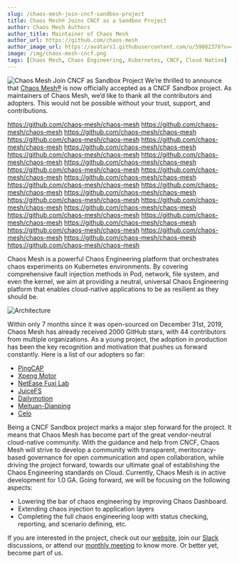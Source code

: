 ```yaml
---
slug: /chaos-mesh-join-cncf-sandbox-project
title: Chaos Mesh® Joins CNCF as a Sandbox Project
author: Chaos Mesh Authors
author_title: Maintainer of Chaos Mesh
author_url: https://github.com/chaos-mesh
author_image_url: https://avatars1.githubusercontent.com/u/59082378?v=4
image: /img/chaos-mesh-cncf.png
tags: [Chaos Mesh, Chaos Engineering, Kubernetes, CNCF, Cloud Native]
---
```


![Chaos Mesh Join CNCF as Sandbox Project](/img/chaos-mesh-cncf.png)
We’re thrilled to announce that [Chaos Mesh®](https://github.com/chaos-mesh/chaos-mesh) is now officially accepted as a CNCF Sandbox project. As maintainers of Chaos Mesh, we’d like to thank all the contributors and adopters. This would not be possible without your trust, support, and contributions.

<!--truncate-->
https://github.com/chaos-mesh/chaos-mesh
https://github.com/chaos-mesh/chaos-mesh
https://github.com/chaos-mesh/chaos-mesh
https://github.com/chaos-mesh/chaos-mesh
https://github.com/chaos-mesh/chaos-mesh
https://github.com/chaos-mesh/chaos-mesh
https://github.com/chaos-mesh/chaos-mesh
https://github.com/chaos-mesh/chaos-mesh
https://github.com/chaos-mesh/chaos-mesh
https://github.com/chaos-mesh/chaos-mesh
https://github.com/chaos-mesh/chaos-mesh
https://github.com/chaos-mesh/chaos-mesh
https://github.com/chaos-mesh/chaos-mesh
https://github.com/chaos-mesh/chaos-mesh
https://github.com/chaos-mesh/chaos-mesh
https://github.com/chaos-mesh/chaos-mesh
https://github.com/chaos-mesh/chaos-mesh
https://github.com/chaos-mesh/chaos-mesh
https://github.com/chaos-mesh/chaos-mesh
https://github.com/chaos-mesh/chaos-mesh
https://github.com/chaos-mesh/chaos-mesh
https://github.com/chaos-mesh/chaos-mesh
https://github.com/chaos-mesh/chaos-mesh
https://github.com/chaos-mesh/chaos-mesh
https://github.com/chaos-mesh/chaos-mesh

Chaos Mesh is a powerful Chaos Engineering platform that orchestrates chaos experiments on Kubernetes environments. By covering comprehensive fault injection methods in Pod, network, file system, and even the kernel, we aim at providing a neutral, universal Chaos Engineering platform that enables cloud-native applications to be as resilient as they should be.

![Architecture](/img/chaos-mesh.svg)

Within only 7 months since it was open-sourced on December 31st, 2019, Chaos Mesh has already received 2000 GitHub stars, with 44 contributors from multiple organizations. As a young project, the adoption in production has been the key recognition and motivation that pushes us forward constantly. Here is a list of our adopters so far:

* [PingCAP](http://www.pingcap.com)
* [Xpeng Motor](https://en.xiaopeng.com/)
* [NetEase Fuxi Lab](https://fuxi.163.com/en/about.html)
* [JuiceFS](http://juicefs.com/?hl=en)
* [Dailymotion](https://www.dailymotion.com/)
* [Meituan-Dianping](https://about.meituan.com/en)
* [Celo](https://celo.org/)

Being a CNCF Sandbox project marks a major step forward for the project. It means that Chaos Mesh has become part of the great vendor-neutral cloud-native community. With the guidance and help from CNCF, Chaos Mesh will strive to develop a community with transparent, meritocracy-based governance for open communication and open collaboration, while driving the project forward, towards our ultimate goal of establishing the Chaos Engineering standards on Cloud.
Currently, Chaos Mesh is in active development for 1.0 GA. Going forward, we will be focusing on the following aspects:

* Lowering the bar of chaos engineering by improving Chaos Dashboard.
* Extending chaos injection to application layers
* Completing the full chaos engineering loop with status checking, reporting, and scenario defining, etc.

If you are interested in the project, check out our [website](https://chaos-mesh.org/),  join our [Slack](https://cloud-native.slack.com/archives/C018JJ686BS) discussions, or attend our [monthly meeting](https://docs.google.com/document/d/1H8IfmhIJiJ1ltg-XLjqR_P_RaMHUGrl1CzvHnKM_9Sc/edit) to know more. Or better yet, become part of us.
